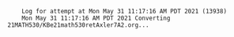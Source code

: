         Log for attempt at Mon May 31 11:17:16 AM PDT 2021 (13938)
        Mon May 31 11:17:16 AM PDT 2021 Converting 21MATH530/KBe21math530retAxler7A2.org...
